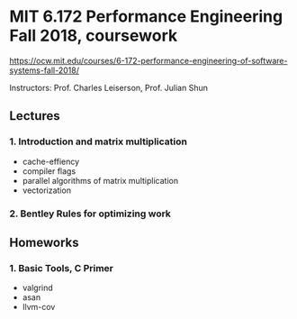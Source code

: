 # MIT 6.172 Performance Engineering Fall 2018, coursework

https://ocw.mit.edu/courses/6-172-performance-engineering-of-software-systems-fall-2018/

Instructors: Prof. Charles Leiserson, Prof. Julian Shun

## Lectures

### 1. Introduction and matrix multiplication

* cache-effiency
* compiler flags
* parallel algorithms of matrix multiplication
* vectorization

### 2. Bentley Rules for optimizing work

## Homeworks

### 1. Basic Tools, C Primer

* valgrind
* asan
* llvm-cov
